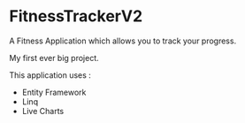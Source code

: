 # FitnessTrackerV2
A Fitness Application which allows you to track your progress.

My first ever big project.

This application uses : 

- Entity Framework
- Linq
- Live Charts
